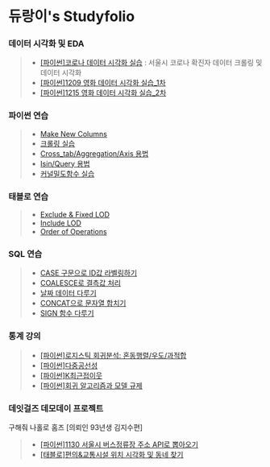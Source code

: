 듀랑이's Studyfolio
=====================

### 데이터 시각화 및 EDA
> - [[파이썬]코로나 데이터 시각화 실습](1111코로나데이터시각화.ipynb)
>   : 서울시 코로나 확진자 데이터 크롤링 및 데이터 시각화
> - [[파이썬]1209 영화 데이터 시각화 실습_1차](1209_추천시스템_1차_(github용).ipynb)
> - [[파이썬]1215 영화 데이터 시각화 실습_2차](1215_영화데이터_EDA_2차.ipynb)

### 파이썬 연습
> - [Make New Columns](판다스MakeColumns.ipynb)
> - [크롤링 실습](파이썬크롤링실습.ipynb)
> - [Cross_tab/Aggregation/Axis 용법](1022데이터전처리_crosstab_aggregation_axis.ipynb)
> - [Isin/Query 용법](1022데이터전처리_isin_query.ipynb)
> - [커널밀도함수 실습](1111데이터시각화_커널밀도함수.ipynb)

### 태블로 연습
> - [Exclude & Fixed LOD](1223_LOD_exclude_fixed_표현식)
> - [Include LOD](1215_태블로실습_VLOD_include.twb)
> - [Order of Operations](0101_Order_of_Operations.twb)

### SQL 연습
> - [CASE 구문으로 ID값 라벨링하기](CASE구문으로라벨링.sql)
> - [COALESCE로 결측값 처리](COALESCE.sql)
> - [날짜 데이터 다루기](날짜다루기.sql)
> - [CONCAT으로 문자열 합치기](문자열연결_CONCAT.sql)
> - [SIGN 함수 다루기](SIGN함수활용법.sql)

### 통계 강의
> - [[파이썬]로지스틱 회귀분석: 혼동행렬/우도/과적합](로지스틱회귀분석_혼동행렬_우도.ipynb)
> - [[파이썬]다중공선성](1028다중공선성실습.ipynb)
> - [[파이썬]K최근접이웃 ](Kneighbors.ipynb)
> - [[파이썬]회귀 알고리즘과 모델 규제](regression.ipynb)

### 데잇걸즈 데모데이 프로젝트
구해줘 나홀로 홈즈 \[의뢰인 93년생 김지수편]
> - [[파이썬]1130 서울시 버스정류장 주소 API로 뽑아오기](1130서울시버스정류장데이터전처리.ipynb)
> - [[태블로]편의&교통시설 위치 시각화 및 동네 찾기](최종마을찾기.twb)
